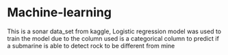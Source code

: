# Machine-learning
This is a sonar data_set from kaggle, Logistic regression model was used to train the model due to the column used is a categorical column to predict if a submarine is able to detect rock to be different from mine
